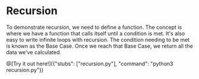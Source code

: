 # Recursion

To demonstrate recursion, we need to define a function. The concept is where we have a function that calls itself until a condition is met. It's also easy to 
write infinite loops with recursion. The condition needing to be met is known as the Base Case. Once we reach that Base Case, we return all the data we've 
calculated. 

@[Try it out here!]({"stubs": ["recursion.py"], "command": "python3 recursion.py"})


    
